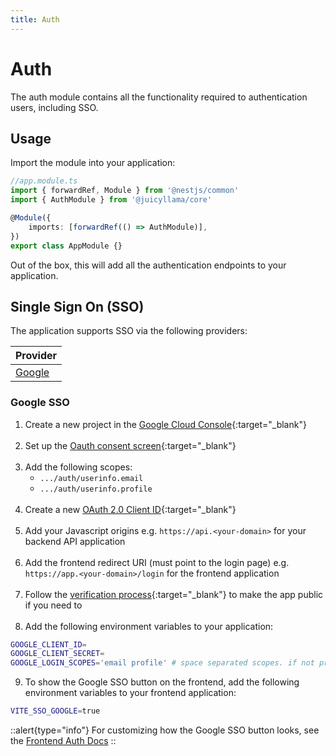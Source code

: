 ```yaml
---
title: Auth
---
```


# Auth

The auth module contains all the functionality required to authentication users, including SSO.

## Usage

Import the module into your application:

```ts
//app.module.ts
import { forwardRef, Module } from '@nestjs/common'
import { AuthModule } from '@juicyllama/core'

@Module({
	imports: [forwardRef(() => AuthModule)],
})
export class AppModule {}
```

Out of the box, this will add all the authentication endpoints to your application.

## Single Sign On (SSO)

The application supports SSO via the following providers:

| Provider              |
| --------------------- |
| [Google](#google-sso) |

### Google SSO

1. Create a new project in the [Google Cloud Console](https://console.cloud.google.com/){:target="_blank"}<br><br>
2. Set up the [Oauth consent screen](https://console.cloud.google.com/apis/credentials/consent){:target="_blank"}<br><br>
3. Add the following scopes:
    - `.../auth/userinfo.email`
    - `.../auth/userinfo.profile`<br><br>
4. Create a new [OAuth 2.0 Client ID](https://console.cloud.google.com/apis/credentials/oauthclient){:target="_blank"}<br><br>
5. Add your Javascript origins e.g. `https://api.<your-domain>` for your backend API application<br><br>
6. Add the frontend redirect URI (must point to the login page) e.g. `https://app.<your-domain>/login` for the frontend application<br><br>
7. Follow the [verification process](https://console.cloud.google.com/apis/credentials/consent/edit;verificationMode=true){:target="_blank"} to make the app public if you need to<br><br>
8. Add the following environment variables to your application:<br>

```bash
GOOGLE_CLIENT_ID=
GOOGLE_CLIENT_SECRET=
GOOGLE_LOGIN_SCOPES='email profile' # space separated scopes. if not provided "email profile" will be used as default
```

9. To show the Google SSO button on the frontend, add the following environment variables to your frontend application:<br>

```bash
VITE_SSO_GOOGLE=true
```

::alert{type="info"}
For customizing how the Google SSO button looks, see the [Frontend Auth Docs](../../../frontend/core/components/1.auth/login.md)
::
